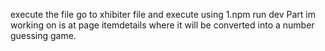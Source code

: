 execute the file go to xhibiter file and execute using
1.npm run dev
Part im working on is at page itemdetails where it will be converted into a number guessing game.
